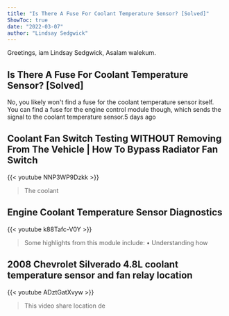 ```yaml
---
title: "Is There A Fuse For Coolant Temperature Sensor? [Solved]"
ShowToc: true 
date: "2022-03-07"
author: "Lindsay Sedgwick" 
---
```


Greetings, iam Lindsay Sedgwick, Asalam walekum.
## Is There A Fuse For Coolant Temperature Sensor? [Solved]
No, you likely won't find a fuse for the coolant temperature sensor itself. You can find a fuse for the engine control module though, which sends the signal to the coolant temperature sensor.5 days ago

## Coolant Fan Switch Testing WITHOUT Removing From The Vehicle | How To Bypass Radiator Fan Switch
{{< youtube NNP3WP9Dzkk >}}
>The coolant

## Engine Coolant Temperature Sensor Diagnostics
{{< youtube k88Tafc-V0Y >}}
>Some highlights from this module include: • Understanding how 

## 2008 Chevrolet Silverado 4.8L coolant temperature sensor and fan relay location
{{< youtube ADztGatXvyw >}}
>This video share location de 

